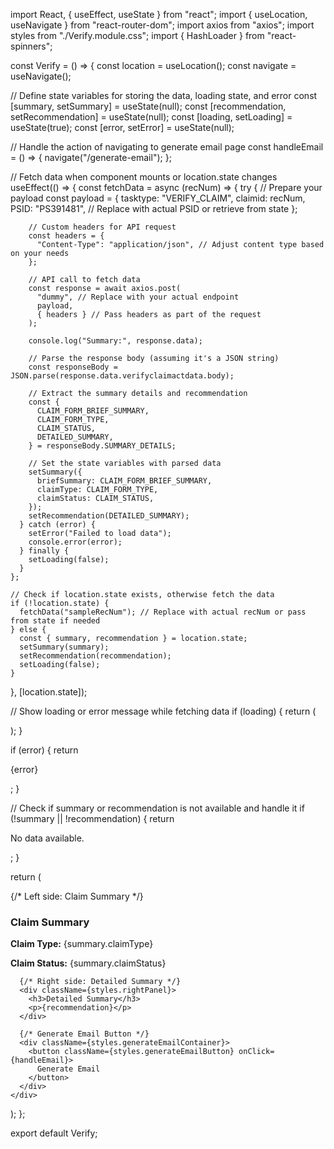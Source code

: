 import React, { useEffect, useState } from "react";
import { useLocation, useNavigate } from "react-router-dom";
import axios from "axios";
import styles from "./Verify.module.css";
import { HashLoader } from "react-spinners";

const Verify = () => {
  const location = useLocation();
  const navigate = useNavigate();

  // Define state variables for storing the data, loading state, and error
  const [summary, setSummary] = useState(null);
  const [recommendation, setRecommendation] = useState(null);
  const [loading, setLoading] = useState(true);
  const [error, setError] = useState(null);

  // Handle the action of navigating to generate email page
  const handleEmail = () => {
    navigate("/generate-email");
  };

  // Fetch data when component mounts or location.state changes
  useEffect(() => {
    const fetchData = async (recNum) => {
      try {
        // Prepare your payload
        const payload = {
          tasktype: "VERIFY_CLAIM",
          claimid: recNum,
          PSID: "PS391481", // Replace with actual PSID or retrieve from state
        };

        // Custom headers for API request
        const headers = {
          "Content-Type": "application/json", // Adjust content type based on your needs
        };

        // API call to fetch data
        const response = await axios.post(
          "dummy", // Replace with your actual endpoint
          payload,
          { headers } // Pass headers as part of the request
        );

        console.log("Summary:", response.data);

        // Parse the response body (assuming it's a JSON string)
        const responseBody = JSON.parse(response.data.verifyclaimactdata.body);

        // Extract the summary details and recommendation
        const {
          CLAIM_FORM_BRIEF_SUMMARY,
          CLAIM_FORM_TYPE,
          CLAIM_STATUS,
          DETAILED_SUMMARY,
        } = responseBody.SUMMARY_DETAILS;

        // Set the state variables with parsed data
        setSummary({
          briefSummary: CLAIM_FORM_BRIEF_SUMMARY,
          claimType: CLAIM_FORM_TYPE,
          claimStatus: CLAIM_STATUS,
        });
        setRecommendation(DETAILED_SUMMARY);
      } catch (error) {
        setError("Failed to load data");
        console.error(error);
      } finally {
        setLoading(false);
      }
    };

    // Check if location.state exists, otherwise fetch the data
    if (!location.state) {
      fetchData("sampleRecNum"); // Replace with actual recNum or pass from state if needed
    } else {
      const { summary, recommendation } = location.state;
      setSummary(summary);
      setRecommendation(recommendation);
      setLoading(false);
    }
  }, [location.state]);

  // Show loading or error message while fetching data
  if (loading) {
    return (
      <div className={styles.spinnerContainer}>
        <HashLoader color="#0f5fdc" size={40} />
      </div>
    );
  }

  if (error) {
    return <p>{error}</p>;
  }

  // Check if summary or recommendation is not available and handle it
  if (!summary || !recommendation) {
    return <p>No data available.</p>;
  }

  return (
    <div className={styles.verifyContainer}>
      {/* Left side: Claim Summary */}
      <div className={styles.leftPanel}>
        <h3>Claim Summary</h3>
        <p>
          <strong>Claim Type:</strong> {summary.claimType}
        </p>
        <p>
          <strong>Claim Status:</strong> {summary.claimStatus}
        </p>
      </div>

      {/* Right side: Detailed Summary */}
      <div className={styles.rightPanel}>
        <h3>Detailed Summary</h3>
        <p>{recommendation}</p>
      </div>

      {/* Generate Email Button */}
      <div className={styles.generateEmailContainer}>
        <button className={styles.generateEmailButton} onClick={handleEmail}>
          Generate Email
        </button>
      </div>
    </div>
  );
};

export default Verify;
